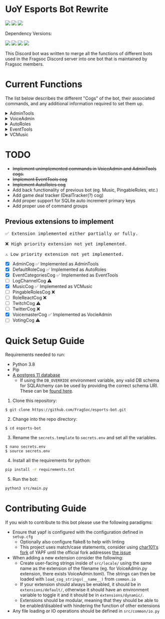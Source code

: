 # UoY Esports Bot Rewrite

<div align=left>
    <a href="https://travis-ci.com/FragSoc/esports-bot"><img src="https://img.shields.io/travis/com/fragsoc/esports-bot?style=flat-square" /></a>
    <a href="https://hub.docker.com/r/fragsoc/esports-bot"><img src="https://img.shields.io/docker/pulls/fragsoc/esports-bot?style=flat-square" /></a>
    <a href="https://github.com/FragSoc/esports-bot"><img src="https://img.shields.io/github/license/fragsoc/esports-bot?style=flat-square" /></a>
</div>

Dependency Versions:

<div align=left>
    <img src="https://img.shields.io/badge/min%20python%20version-3.9.0-green?style=flat-square" />
    <img src="https://img.shields.io/badge/min%20postgres%20version-11-lightgrey?style=flat-square" />
    <img src="https://img.shields.io/badge/min%20docker%20version-20.0.0-blue?style=flat-square" />
    <img src="https://img.shields.io/badge/min%20docker--compose%20version-1.25.0-blue?style=flat-square" />
</div>

This Discord bot was written to merge all the functions of different bots used in the Fragsoc Discord server into one bot that is maintained by Fragsoc members.

# Current Functions

The list below describes the different "Cogs" of the bot, their associated commands, and any additional information required to set them up.

<details>
<summary>AdminTools</summary>

## AdminTools

AdminTools cog is used to manage basic Administrator/Moderation tools.
All commands in this cog require the user to have the administrator permission in a given guild/server.

### Current Commands:

#### /admin-member-count

- Get the current member count of the server.

#### /admin-clear-messages [optional: message-count]

- Delete a specific number of messages in the given channel.
  Defaults to 5 messages, with a maximum of 100 messages.

#### /admin-get-version

- Get the current version of the Bot.

</details>

<details>
<summary>VoiceAdmin</summary>

## VoiceAdmin

### Environment Variable: `ENABLE_VOICEADMIN`

VoiceAdmin cog is used to dynamically create and manage Voice Channels, by assigning specific channels to act as parent channels.
When users join parent Voice Channels, a new chil Voice Channel is created, and the user moved to it.
The user has control over the child Voice Channel name, and can limit how many/who can join.

### Current Commands:

#### /vc-set-parent \<voice-channel\>

- Set a Voice Channel to be a parent Voice Channel.

#### /vc-remove-parent \<voice-channel\>

- Remove a Voice Channel from being a parent Voice Channel.

#### /vc-get-parents

- Get the list of current parent Voice Channels.

#### /vc-rename \<new-name\>

- Rename your current Voice Channel

#### /vc-lock

- Only allow current members to (re)join your Voice Channel.

#### /vc-unlock

- Allow anyone to join your Voice Channel again.

#### /vc-limit

- Set the member count limit of your Voice Channel.

#### /vc-unlimit

- Remove the member count limit of your Voice Channel.

</details>

<details>
<summary>AutoRoles</summary>

## AutoRoles

### Environment Variable: `ENABLE_AUTOROLES`

#### /roles-set-list \<One or many roles mentioned\>

- Sets the roles to be given to new users when they join the guild/server.
  - If one or more the of the roles are valid, any roles previously configured will be removed.

#### /roles-add-role \<role\>

- Adds a role to the list of roles without overriding the currently configured roles.

#### /roles-remove-role \<role\>

- Removes a role from the list of currently configured roles.

#### /roles-get-list

- Gets the list of currently configured AutoRoles.

#### /roles-clear-list

- Clears all roles from the list of configured AutoRoles.

</details>

<details>
<summary>EventTools</summary>

## EventTools

### Environment Variable: `ENABLE_EVENTTOOLS`

#### /events-create-event \<name\> \<physical location\> \<start time\> \<end time\> \<timezone\> \<common member role\> \<role color\>

- Creates a new event.

#### /events-open-event \<event name or ID\>

- Opens the given event. This will show the sign-in menu to members.

#### /events-close-event \<event name or ID\> [optional: keep-event?] [optional: clear-messages?]

- Ends the given event. This will hide all the channels from members.
- If keep-event is set to True, the event will be archived, otherwise it's channels and roles will be deleted.
- If clear-messages is set to True, when the event is archived, messages in all channels will be deleted.

#### /events-reschedule-event \<physical location\> \<start time\> \<end time\> \<timezone\>

- If an event has been archived, it can be reused and rescheduled for a new date using this command.

#### /events-remove-event \<event name or ID\>

- Entirely deletes either an active or archived event.
</details>

<details>
<summary>VCMusic</summary>

## VCMusic

### Environment Variable: `ENABLE_VCMUSIC`

#### /music set-channel \<channel\> [optional: color] [optional: clear-channel] [optional: read-only]

- Sets the channel to define as the music channel.

#### /music play

- Resumes or starts playback.

#### /music pause

- Pauses playback.

#### /music skip-song

- Skips the current song. Stops playback if the last song in the queue.

#### /music shuffle-queue

- Shuffles the current queue.

#### /music add-music

- Opens the dialogue to add one or many songs to the queue.

#### /music view-queue

- Shows the current queue.

#### /music stop

#### /music volume \<volume\>

- Sets the volume percentage between 0-100

- Stop the current playback.
</details>

# TODO

- ~~Implement unimplemented commands in VoiceAdmin and AdminTools cogs.~~
- ~~Implement EventTools cog~~
- ~~Implement AutoRoles cog~~
- Add back functionality of previous bot (eg. Music, PingableRoles, etc.)
- Add game deal tracker (DealTracker(?) cog)
- Add proper support for SQLite auto increment primary keys
- Add proper use of command groups

## Previous extensions to implement

<pre>
✅ Extension implemented either partially or fully.

❌ High priority extension not yet implemented.

⚠️ Low priority extension not yet implemented.
</pre>

- [x] AdminCog ✅ Implemented as AdminTools
- [x] DefaultRoleCog ✅ Implemented as AutoRoles
- [x] EventCategoriesCog ✅ Implemented as EventTools
- [ ] LogChannelCog ⚠️
- [x] MusicCog ✅ Implemented as VCMusic
- [ ] PingableRolesCog ❌
- [ ] RoleReactCog ❌
- [ ] TwitchCog ⚠️
- [ ] TwitterCog ❌
- [x] VoicemasterCog ✅ Implemented as VocieAdmin
- [ ] VotingCog ⚠️

# Quick Setup Guide

Requirements needed to run:

- Python 3.8
- Pip
- [A postgres 11 database](https://www.postgresql.org/docs/current/admin.html)
  - If using the `DB_OVERRIDE` environment variable, any valid DB schema for SQLAlchemy can be used by providing the correct schema URI. These can be [found here](https://docs.sqlalchemy.org/en/14/dialects/).

1. Clone this repository:

```console
$ git clone https://github.com/FragSoc/esports-bot.git
```

2. Change into the repo directory:

```console
$ cd esports-bot
```

3. Rename the `secrets.template` to `secrets.env` and set all the variables.

```console
$ nano secrets.env
$ source secrets.env
```

4. Install all the requirements for python:

```bash
pip install -r requirements.txt
```

5. Run the bot:

```bash
python3 src/main.py
```

# Contributing Guide

If you wish to contribute to this bot please use the following paradigms:

- Ensure that yapf is configured with the configuration defined in `setup.cfg`
  - Optionally also configure flake8 to help with linting
  - This project uses match/case statements, consider using [char101's fork](https://github.com/char101/yapf/releases/tag/v0.31.0) of YAPF until the official fork addresses [the issue](https://github.com/google/yapf/issues/983)
- When adding a new extension consider the following:
  - Create user-facing strings inside of `src/locale/` using the same name as the extension of the filename (eg. for VoiceAdmin.py extension, there exists VoiceAdmin.toml). The strings can then be loaded with `load_cog_strings(__name__)` from `common.io`
  - If your extension should always be enabled, it should be in `extensions/default/`, otherwise it should have an environment variable to toggle it and it should be in `extensions/dynamic/`.
  - Extensions should be modular, meaning that they should be able to be enabled/disabled with hindering the function of other extensions
- Any file loading or IO operations should be defined in `src/common/io.py`
